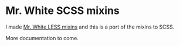 Mr. White SCSS mixins
===========

I made [Mr. White LESS mixins](https://github.com/believer/mrwhite-less-mixins) and this is a port of the mixins to SCSS.

More documentation to come.
